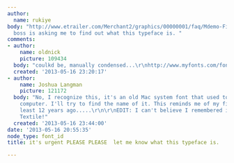 ```yaml
---
author:
  name: rukiye
body: "http://www.etrailer.com/Merchant2/graphics/00000001/faq/Mdemo-Fire-dancer_644.jpg\r\n\r\n\r\nmy
  boss is asking me to find out what this typeface is. "
comments:
- author:
    name: oldnick
    picture: 109434
  body: "coulkd be, manually condensed...\r\nhttp://www.myfonts.com/fonts/galapagos/maiandra/demi-bold-italic-gd/"
  created: '2013-05-16 23:20:17'
- author:
    name: Joshua Langman
    picture: 121172
  body: "No, I recognize this, it's an old Mac system font that used to come on the
    computer. I'll try to find the name of it. This reminds me of my first Mac, at
    least 12 years ago.....\r\n\r\nEDIT: I can't believe I remembered it \u2014 it's
    Textile!"
  created: '2013-05-16 23:44:00'
date: '2013-05-16 20:55:35'
node_type: font_id
title: it's urgent PLEASE PLEASE  let me know what this typeface is.

---
```

